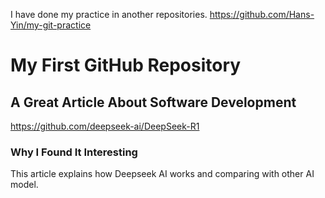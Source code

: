 I have done my practice in another repositories.
https://github.com/Hans-Yin/my-git-practice

# My First GitHub Repository

## A Great Article About Software Development
https://github.com/deepseek-ai/DeepSeek-R1

### Why I Found It Interesting
This article explains how Deepseek AI works and comparing with other AI model.
